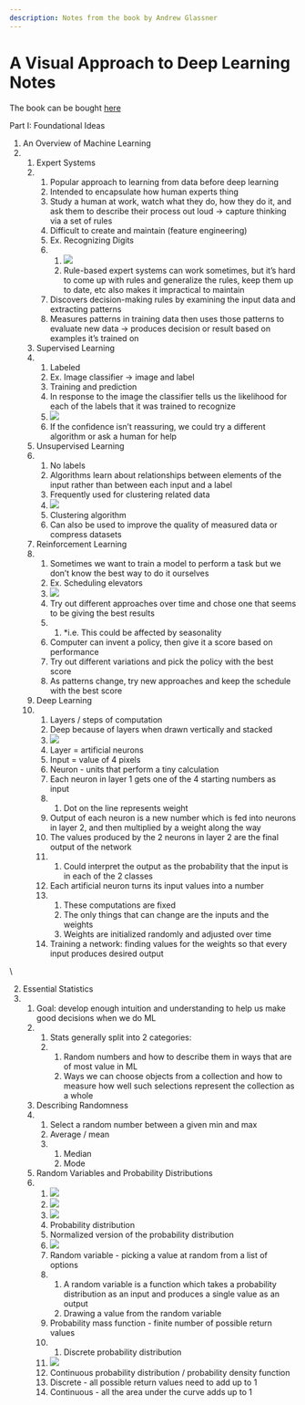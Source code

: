 ```yaml
---
description: Notes from the book by Andrew Glassner
---
```


# A Visual Approach to Deep Learning Notes

The book can be bought [here](https://www.amazon.com/Deep-Learning-Approach-Andrew-Glassner/dp/1718500726)





Part I: Foundational Ideas&#x20;

1. An Overview of Machine Learning
2.
   1. Expert Systems&#x20;
   2.
      1. Popular approach to learning from data before deep learning
      2. Intended to encapsulate how human experts thing&#x20;
      3. Study a human at work, watch what they do, how they do it, and ask them to describe their process out loud → capture thinking via a set of rules&#x20;
      4. Difficult to create and maintain (feature engineering)
      5. Ex. Recognizing Digits&#x20;
      6.
         1. ![](https://lh6.googleusercontent.com/eLkop1q7l8e31Z9E9s3LDT2qnPJgFWxMjbE1mLEDlYREhpjsAYI\_5xS0Mpj45ZPu1uihLlfRoCQC7oYBmpxBO3fN4eEo5Sf380bYDg6gH0x1VNGz44nD9SPwTqKsP8\_w895SIYX9jH\_\_rAjDKhRD3lo)
         2. Rule-based expert systems can work sometimes, but it’s hard to come up with rules and generalize the rules, keep them up to date, etc also makes it impractical to maintain&#x20;
      7. Discovers decision-making rules by examining the input data and extracting patterns
      8. Measures patterns in training data then uses those patterns to evaluate new data → produces decision or result based on examples it’s trained on&#x20;
   3. Supervised Learning
   4.
      1. Labeled&#x20;
      2. Ex. Image classifier → image and label
      3. Training and prediction&#x20;
      4. In response to the image the classifier tells us the likelihood for each of the labels that it was trained to recognize&#x20;
      5. ![](https://lh6.googleusercontent.com/Pt8MVffr3aVcXNiEhc-EeRmVDGS7GV90-qJcz\_qvguOKH1eVTbIcGhMUG\_sciZuIynQUs0udK5mb07F5MKym4frAhuoheRhXhF6AIZ8xmJMu40tbTdQUMSZLwmo8nC2BqLH952nIHk4WHfqGOxyoUF4)
      6. &#x20;If the confidence isn’t reassuring, we could try a different algorithm or ask a human for help&#x20;
   5. Unsupervised Learning&#x20;
   6.
      1. No labels&#x20;
      2. Algorithms learn about relationships between elements of the input rather than between each input and a label&#x20;
      3. Frequently used for clustering related data&#x20;
      4. ![](https://lh3.googleusercontent.com/O1nOQoH0jeoTabkEGwUyuJ64lxtK1iyGBm1a\_XntiJeUN\_-8krv5ZaKftI2-F\_Jqh9cxAcSipvW5ol7PZ4F9HMvkqL7V1Z5VcbcY7k5zS9GQX8s4SjiLvmEVK\_MItZIXUnYgCQQ9G9jpiB5h2E5ugqY)
      5. Clustering algorithm&#x20;
      6. Can also be used to improve the quality of measured data or compress datasets
   7. Reinforcement Learning&#x20;
   8.
      1. Sometimes we want to train a model to perform a task but we don’t know the best way to do it ourselves
      2. Ex. Scheduling elevators &#x20;
      3. ![](https://lh4.googleusercontent.com/3HXg3TcxFzJkcMuryftpFEv1tiVdi9RoQXS0Ywxh6pnfCYLl0qfuXPdmnrO1hqhR4uNF8Sd8y6pwcu7ylK-KO-w7asRhd4b6kJMqZ2pl4NmSygec-GOBQQaqPEXcDJ2JhR6ZbFP872N7rxzyYRPH8kg)
      4. Try out different approaches over time and chose one that seems to be giving the best results
      5.
         1. \*i.e. This could be affected by seasonality&#x20;
      6. Computer can invent a policy, then give it a score based on performance&#x20;
      7. Try out different variations and pick the policy with the best score&#x20;
      8. As patterns change, try new approaches and keep the schedule with the best score&#x20;
   9. Deep Learning&#x20;
   10.
       1. Layers / steps of computation&#x20;
       2. Deep because of layers when drawn vertically and stacked&#x20;
       3. ![](https://lh4.googleusercontent.com/zjABD8vtwRt6lX-N55SAXvR0YiOnVwzcZFyy56P2a0EFmsqor\_HT07y2oJ\_BEuoSP6xZdBjTwUmWqnRx8wdd1pm2gMuWWumgWBKLO0YOdLIJiniEH5fHQO3\_0W6M919QhZmRvdp4ldK76Jg6ev7Nd9A)
       4. Layer = artificial neurons&#x20;
       5. Input = value of 4 pixels&#x20;
       6. Neuron - units that perform a tiny calculation&#x20;
       7. Each neuron in layer 1 gets one of the 4 starting numbers as input&#x20;
       8.
          1. Dot on the line represents weight&#x20;
       9. Output of each neuron is a new number which is fed into neurons in layer 2, and then multiplied by a weight along the way&#x20;
       10. The values produced by the 2 neurons in layer 2 are the final output of the network&#x20;
       11.
           1. Could interpret the output as the probability that the input is in each of the 2 classes&#x20;
       12. Each artificial neuron turns its input values into a number
       13.
           1. These computations are fixed&#x20;
           2. The only things that can change are the inputs and the weights&#x20;
           3. Weights are initialized randomly and adjusted over time&#x20;
       14. Training a network: finding values for the weights so that every input produces desired output&#x20;

\


2. Essential Statistics&#x20;
3.
   1. Goal: develop enough intuition and understanding to help us make good decisions when we do ML&#x20;
   2.
      1. Stats generally split into 2 categories:&#x20;
      2.
         1. Random numbers and how to describe them in ways that are of most value in ML&#x20;
         2. Ways we can choose objects from a collection and how to measure how well such selections represent the collection as a whole&#x20;
   3. Describing Randomness&#x20;
   4.
      1. Select a random number between a given min and max
      2. Average / mean&#x20;
      3.
         1. Median
         2. Mode&#x20;
   5. Random Variables and Probability Distributions
   6.
      1. ![](https://lh4.googleusercontent.com/92cgftcAAtIzDsYDZB\_ppt7qSxUsw3CWyLx0eD2S8M824sVed6HRlCToJyzm1pIPtBQW3LWuRgAayKicDQ60dAILpIfj22DsXiBDnDPGSnpxiFpA6V4a6UaOHQquajcEDqIf5ga1DUC930UEimwTIcU)
      2. ![](https://lh6.googleusercontent.com/ANNf3xPR4x\_dvqeLlk\_hnXevquo9u8d6uLmQCMek1xpwQnCd-lG8nkwnw\_lo7iS4PbvuUOQmu1npC24PtByUxO0l2MbCHQ-MrZzBM0ti6Htjn93qngGACWMfT575-FAU-Wq5tsccJTzAAGd8aMhCYJI)
      3. ![](https://lh3.googleusercontent.com/\_gQgC7ulih5szE8qIT9yD1msD54g8iwhXQKuGXnSWj5sEGpxN07rZtbi7Lku-ZMzH5KHjocLVZPi0jlVh9rS-7TeJtvdSiBeXdCJ6zxu0YNeTVMejiEziEZqGw\_PBUlqZhn4qXn7Cu1VXiUqPPiWj1A)
      4. Probability distribution
      5. Normalized version of the probability distribution&#x20;
      6. ![](https://lh5.googleusercontent.com/dW5Y6hLjcaqDGlHb90yqKxtKrWJP4oINJDK40c6GGrqZni59y8iF26MAxLpvNCibLasBl12Z1bavjdyCuIvP-c2daRbdgYAPBqm\_y3p0KurduA2iV4y4oG6orVFiiiqYp6v4R-eQvZxRYPmXPVaZPlQ)
      7. Random variable - picking a value at random from a list of options&#x20;
      8.
         1. A random variable is a function which takes a probability distribution as an input and produces a single value as an output&#x20;
         2. Drawing a value from the random variable&#x20;
      9. Probability mass function - finite number of possible return values&#x20;
      10.
          1. Discrete probability distribution&#x20;
      11. ![](https://lh5.googleusercontent.com/zsnlNSC\_s9W5pU7THF5sL\_gYikzxyBTlyw6T5Pv4R0kF0uc6tb59a6-BDPlTX\_DlCogssRmBjuQwpdyApyuFeeN718GBQcf6nbHZFjUa\_GV8prqUjMUyLBj54KNRFK4l6w4MlDd-nqDmzI0upUw8wJU)
      12. Continuous probability distribution / probability density function&#x20;
      13. Discrete - all possible return values need to add up to 1&#x20;
      14. Continuous - all the area under the curve adds up to 1
